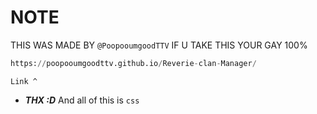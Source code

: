 # NOTE 
THIS WAS MADE BY 
`@PoopooumgoodTTV` 
IF U TAKE THIS YOUR GAY 100%
```py
https://poopooumgoodttv.github.io/Reverie-clan-Manager/
```
`Link ^`
- **_THX :D_**
And all of this is
`css`
